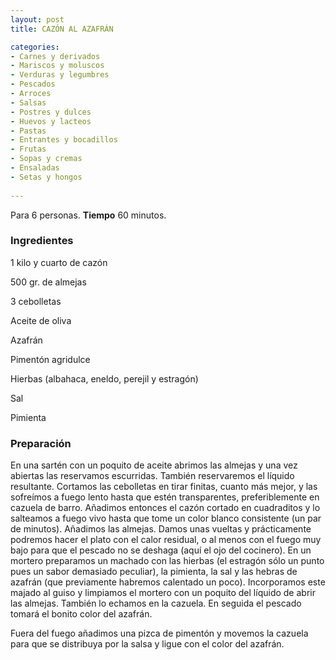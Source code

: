 ```yaml
---
layout: post
title: CAZÓN AL AZAFRÁN

categories:
- Carnes y derivados
- Mariscos y moluscos
- Verduras y legumbres
- Pescados
- Arroces
- Salsas
- Postres y dulces
- Huevos y lacteos
- Pastas
- Entrantes y bocadillos
- Frutas
- Sopas y cremas
- Ensaladas
- Setas y hongos
 
---
```

Para 6 personas.
<b>Tiempo</b> 60 minutos.

<h3>Ingredientes</h3>

1 kilo y cuarto de cazón

500 gr. de almejas

3 cebolletas

Aceite de oliva

Azafrán

Pimentón agridulce

Hierbas (albahaca, eneldo, perejil y estragón)

Sal

Pimienta

<h3>Preparación</h3>

En una sartén con un poquito de aceite abrimos las almejas y una vez abiertas las reservamos escurridas. También reservaremos el líquido resultante. Cortamos las cebolletas en tirar finitas, cuanto más mejor, y las sofreímos a fuego lento hasta que estén transparentes, preferiblemente en cazuela de barro. Añadimos entonces el cazón cortado en cuadraditos y lo salteamos a fuego vivo hasta que tome un color blanco consistente (un par de minutos). Añadimos las almejas. Damos unas vueltas y prácticamente podremos hacer el plato con el calor residual, o al menos con el fuego muy bajo para que el pescado no se deshaga (aquí el ojo del cocinero). En un mortero preparamos un machado con las hierbas (el estragón sólo un punto pues un sabor demasiado peculiar), la pimienta, la sal y las hebras de azafrán (que previamente habremos calentado un poco). Incorporamos este majado al guiso y limpiamos el mortero con un poquito del líquido de abrir las almejas. También lo echamos en la cazuela. En seguida el pescado tomará el bonito color del azafrán.

Fuera del fuego añadimos una pizca de pimentón y movemos la cazuela para que se distribuya por la salsa y ligue con el color del azafrán.

